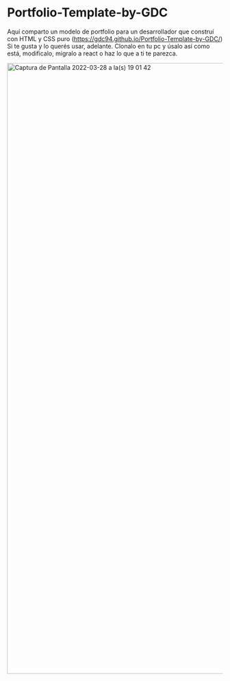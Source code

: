 # Portfolio-Template-by-GDC

Aquí comparto un modelo de portfolio para un desarrollador que construí con HTML y CSS puro (https://gdc94.github.io/Portfolio-Template-by-GDC/)
Si te gusta y lo querés usar, adelante. Clonalo en tu pc y úsalo así como está, modificalo, migralo a react o haz lo que a ti te parezca. 


<img width="1428" alt="Captura de Pantalla 2022-03-28 a la(s) 19 01 42" src="https://user-images.githubusercontent.com/70720945/160494672-a5ce8115-382b-4ce4-a68b-b3439ac11b19.png">
